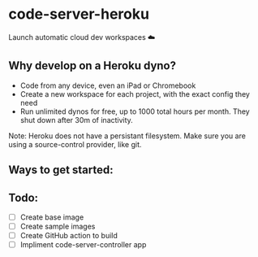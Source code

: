 # code-server-heroku
Launch automatic cloud dev workspaces ☁️

## Why develop on a Heroku dyno?
- Code from any device, even an iPad or Chromebook
- Create a new workspace for each project, with the exact config they need
- Run unlimited dynos for free, up to 1000 total hours per month. They shut down after 30m of inactivity.

Note: Heroku does not have a persistant filesystem. Make sure you are using a source-control provider, like git.

## Ways to get started:

## Todo: 
- [ ] Create base image
- [ ] Create sample images
- [ ] Create GitHub action to build
- [ ] Impliment code-server-controller app
